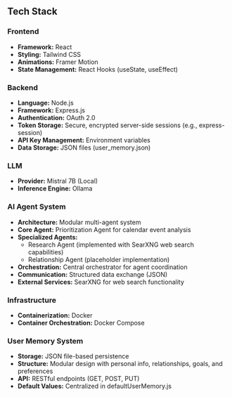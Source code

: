 ## Tech Stack

### Frontend
- **Framework:** React
- **Styling:** Tailwind CSS
- **Animations:** Framer Motion
- **State Management:** React Hooks (useState, useEffect)

### Backend
- **Language:** Node.js
- **Framework:** Express.js
- **Authentication:** OAuth 2.0
- **Token Storage:** Secure, encrypted server-side sessions (e.g., express-session)
- **API Key Management:** Environment variables
- **Data Storage:** JSON files (user_memory.json)

### LLM
- **Provider:** Mistral 7B (Local)
- **Inference Engine:** Ollama

### AI Agent System
- **Architecture:** Modular multi-agent system
- **Core Agent:** Prioritization Agent for calendar event analysis
- **Specialized Agents:** 
  - Research Agent (implemented with SearXNG web search capabilities)
  - Relationship Agent (placeholder implementation)
- **Orchestration:** Central orchestrator for agent coordination
- **Communication:** Structured data exchange (JSON)
- **External Services:** SearXNG for web search functionality

### Infrastructure
- **Containerization:** Docker
- **Container Orchestration:** Docker Compose

### User Memory System
- **Storage:** JSON file-based persistence
- **Structure:** Modular design with personal info, relationships, goals, and preferences
- **API:** RESTful endpoints (GET, POST, PUT)
- **Default Values:** Centralized in defaultUserMemory.js
